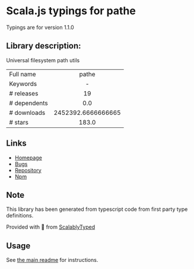 
# Scala.js typings for pathe

Typings are for version 1.1.0

## Library description:
Universal filesystem path utils

|                    |                 |
| ------------------ | :-------------: |
| Full name          | pathe |
| Keywords           | - |
| # releases         | 19 |
| # dependents       | 0.0 |
| # downloads        | 2452392.6666666665 |
| # stars            | 183.0 |

## Links
- [Homepage](https://github.com/unjs/pathe#readme)
- [Bugs](https://github.com/unjs/pathe/issues)
- [Repository](https://github.com/unjs/pathe)
- [Npm](https://www.npmjs.com/package/pathe)
    


## Note
This library has been generated from typescript code from first party type definitions.

Provided with :purple_heart: from [ScalablyTyped](https://github.com/oyvindberg/ScalablyTyped)

## Usage
See [the main readme](../../readme.md) for instructions.


